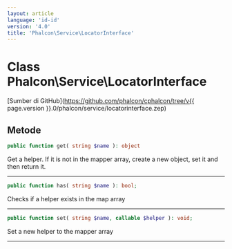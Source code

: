 ```yaml
---
layout: article
language: 'id-id'
version: '4.0'
title: 'Phalcon\Service\LocatorInterface'
---
```

# Class **Phalcon\Service\LocatorInterface**

[Sumber di GitHub](https://github.com/phalcon/cphalcon/tree/v{{ page.version }}.0/phalcon/service/locatorinterface.zep)

## Metode

```php
public function get( string $name ): object
```

Get a helper. If it is not in the mapper array, create a new object, set it and then return it.

* * *

```php
public function has( string $name ): bool;
```

Checks if a helper exists in the map array

* * *

```php
public function set( string $name, callable $helper ): void;
```

Set a new helper to the mapper array

* * *